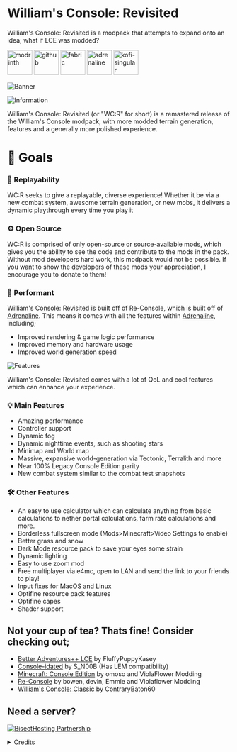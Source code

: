 # William's Console: Revisited
William's Console: Revisited is a modpack that attempts to expand onto an idea; what if LCE was modded?

[<img alt="modrinth" height="56" src="https://cdn.jsdelivr.net/npm/@intergrav/devins-badges@3/assets/cozy/available/modrinth_vector.svg">](https://modrinth.com/modpack/williams-console-revisited)
[<img alt="github" height="56" src="https://cdn.jsdelivr.net/npm/@intergrav/devins-badges@3/assets/cozy/available/github_vector.svg">](https://github.com/Legacy-Union/Re-Console/releases) [<img alt="fabric" height="56" src="https://cdn.jsdelivr.net/npm/@intergrav/devins-badges@3/assets/cozy/supported/fabric_vector.svg">](https://fabricmc.net/) [<img alt="adrenaline" height="56" src="https://cdn.jsdelivr.net/npm/@intergrav/devins-badges@3/assets/cozy/built-with/adrenaline_vector.svg">](https://modrinth.com/modpack/adrenaline) [<img alt="kofi-singular" height="56" src="https://cdn.jsdelivr.net/npm/@intergrav/devins-badges@3/assets/cozy/donate/kofi-singular_vector.svg">](https://ko-fi.com/omoso)

![Banner](https://cdn.modrinth.com/data/w4UMynmM/images/bf221ddbec5ab3eaa6bb5786afe466b6172a40f6.png)





![Information](https://cdn.modrinth.com/data/cached_images/e25570e1d156c711baad158a5565061b157a94e9.webp)



William's Console: Revisited (or "WC:R" for short) is a remastered release of the William's Console modpack, with more modded terrain generation, features and a generally more polished experience.

# 🎯 Goals

### 🎯 Replayability
WC:R seeks to give a replayable, diverse experience! Whether it be via a new combat system, awesome terrain generation, or new mobs, it delivers a dynamic playthrough every time you play it

### ⚙️ Open Source
WC:R is comprised of only open-source or source-available mods, which gives you the ability to see the code and contribute to the mods in the pack. Without mod developers hard work, this modpack would not be possible. If you want to show the developers of these mods your appreciation, I encourage you to donate to them!

### 🚀 Performant
William's Console: Revisited is built off of Re-Console, which is built off of [Adrenaline](https://modrinth.com/modpack/adrenaline).
This means it comes with all the features within [Adrenaline](https://modrinth.com/modpack/adrenaline), including;
- Improved rendering & game logic performance
- Improved memory and hardware usage
- Improved world generation speed




![Features](https://cdn.modrinth.com/data/cached_images/97029679acef552aaa93810310bee9e0f287dc5d.webp)

William's Console: Revisited comes with a lot of QoL and cool features which can enhance your experience.

### 💡 Main Features
- Amazing performance
- Controller support
- Dynamic fog
- Dynamic nighttime events, such as shooting stars
- Minimap and World map
- Massive, expansive world-generation via Tectonic, Terralith and more
- Near 100% Legacy Console Edition parity
- New combat system similar to the combat test snapshots

### 🛠️ Other Features
- An easy to use calculator which can calculate anything from basic calculations to nether portal calculations, farm rate calculations and more.
- Borderless fullscreen mode (Mods>Minecraft>Video Settings to enable)
- Better grass and snow
- Dark Mode resource pack to save your eyes some strain
- Dynamic lighting
- Easy to use zoom mod
- Free multiplayer via e4mc, open to LAN and send the link to your friends to play!
- Input fixes for MacOS and Linux
- Optifine resource pack features
- Optifine capes
- Shader support



## Not your cup of tea? Thats fine! Consider checking out;
- [Better Adventures++ LCE](https://modrinth.com/modpack/better-adventures++-lce) by FluffyPuppyKasey
- [Console-idated](https://modrinth.com/modpack/console-idated) by S_N00B (Has LEM compatibility)
- [Minecraft: Console Edition](https://modrinth.com/modpack/consoleedition) by omoso and ViolaFlower Modding
- [Re-Console](https://modrinth.com/modpack/legacy-minecraft) by bowen, devin, Emmie and Violaflower Modding
- [William's Console: Classic](https://modrinth.com/modpack/williams-console) by ContraryBaton60

## Need a server?
[![BisectHosting Partnership](https://cdn.modrinth.com/data/cached_images/3d811a958c28645cf1007ccc3d90cb282921bf7f.webp)](https://bh.naomieow.xyz/raamviot50)

<details>
<summary>Credits</summary>



## Special Thanks
- devin, for making the [Adrenaline](https://modrinth.com/modpack/adrenaline) modpack
- bowen, for making the [Re-Console](https://modrinth.com/modpack/legacy-minecraft) modpack, which led to the original version of William's Console, and what this modpack forked from


## Developers
- omoso, Maintainer
- William, Author, Maintainer

**Want to keep up with Development? Join the [ViolaFlower Discord](https://discord.gg/kprFeAn7Gq) for sneak peeks and updates on development!**


William's Console: Revisited is under the GNU General Public License version 3 (or later) license, [please refer to the license for more details.](https://www.gnu.org/licenses/gpl-3.0.html)
